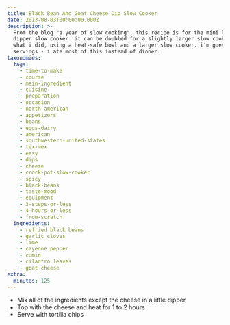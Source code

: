 ```yaml
---
title: Black Bean And Goat Cheese Dip Slow Cooker
date: 2013-08-03T00:00:00.000Z
description: >-
  From the blog "a year of slow cooking". this recipe is for the mini little
  dipper slow cooker. it can be doubled for a slightly larger slow cooker, or do
  what i did, using a heat-safe bowl and a larger slow cooker. i'm guessing on
  servings - i ate most of this instead of dinner.
taxonomies:
  tags:
    - time-to-make
    - course
    - main-ingredient
    - cuisine
    - preparation
    - occasion
    - north-american
    - appetizers
    - beans
    - eggs-dairy
    - american
    - southwestern-united-states
    - tex-mex
    - easy
    - dips
    - cheese
    - crock-pot-slow-cooker
    - spicy
    - black-beans
    - taste-mood
    - equipment
    - 3-steps-or-less
    - 4-hours-or-less
    - from-scratch
  ingredients:
    - refried black beans
    - garlic cloves
    - lime
    - cayenne pepper
    - cumin
    - cilantro leaves
    - goat cheese
extra:
  minutes: 125
---
```

 - Mix all of the ingredients except the cheese in a little dipper
 - Top with the cheese and heat for 1 to 2 hours
 - Serve with tortilla chips
